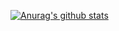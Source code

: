 [![Anurag's github stats](https://github-readme-stats-sigma-five.vercel.app/api?username=dierbei&show_icons=true)]([https://github.com/anuraghazra/github-readme-stats](https://github.com/dierbei/dream))

<!--
**dierbei/dierbei** is a ✨ _special_ ✨ repository because its `README.md` (this file) appears on your GitHub profile.

Here are some ideas to get you started:

- 🔭 I’m currently working on ...
- 🌱 I’m currently learning ...
- 👯 I’m looking to collaborate on ...
- 🤔 I’m looking for help with ...
- 💬 Ask me about ...
- 📫 How to reach me: ...
- 😄 Pronouns: ...
- ⚡ Fun fact: ...
-->
